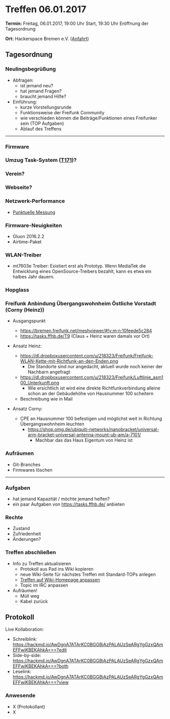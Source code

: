 # Treffen 06.01.2017

**Termin:** Freitag, 06.01.2017, 19:00 Uhr Start, 19:30 Uhr Eröffnung der Tagesordnung

**Ort:** Hackerspace Bremen e.V. ([Anfahrt](https://www.hackerspace-bremen.de/anfahrt/))

## Tagesordnung
### Neulingsbegrüßung
- Abfragen:
    - ist jemand neu?
    - hat jemand Fragen?
    - braucht jemand Hilfe?
- Einführung:
    - kurze Vorstellungsrunde
    - Funktionsweise der Freifunk Community
    - wie verschieden können die Beiträge/Funktionen eines Freifunker sein (TOP Aufgaben)
    - Ablauf des Treffens

---

### Firmware

### Umzug Task-System ([T171](https://tasks.ffhb.de/T171))?

### Verein?

### Webseite?

### Netzwerk-Performance
* [Punktuelle Messung](https://xmpp.litza.de/upload/73ed9611-4afc-4858-91ae-b10c085cc5fb/iperf.ods)

### Firmware-Neuigkeiten

* Gluon 2016.2.2
* Airtime-Paket

### WLAN-Treiber

* mt7603e Treiber: Existiert erst als Prototyp. Wenn MediaTek die Entwicklung eines OpenSource-Treibers bezahlt, kann es etwa ein halbes Jahr dauern.

### Hopglass

### Freifunk Anbindung Übergangswohnheim Östliche Vorstadt (Corny (Heinz))
- Ausgangspunkt
  - https://bremen.freifunk.net/meshviewer/#!v:m;n:10feede5c284
  - https://tasks.ffhb.de/T9 (Claus + Heinz waren damals vor Ort)

- Ansatz Heinz:
  - https://dl.dropboxusercontent.com/u/218323/Freifunk/Freifunk-WLAN-Kette-mit-Richtfunk-an-den-Enden.png
    - Die Standorte sind nur angedacht, aktuell wurde noch keiner der Nachbarn angefragt
  - https://dl.dropboxusercontent.com/u/218323/Freifunk/Luftlinie_asm100_Unterkunft.png
    - Wie ersichtlich ist wird eine direkte Richtfunkverbindung alleine schon an der Gebäudehöhe von Hausnummer 100 scheitern
  - Beschreibung wie in Mail

- Ansatz Corny:
  - CPE an Hausnummer 100 befestigen und möglichst weit in Richtung Übergangswohnheim leuchten
    - https://shop.omg.de/ubiquiti-networks/nanobracket/universal-arm-bracket-universal-antenna-mount-ub-am/a-7101/
      - Machbar das das Haus Eigentum von Heinz ist

### Aufräumen
- Git-Branches
- Firmwares löschen

---

### Aufgaben
- hat jemand Kapazität / möchte jemand helfen?
- ein paar Aufgaben von https://tasks.ffhb.de/ anbieten

### Rechte
- Zustand
- Zufriedenheit
- Änderungen?

### Treffen abschließen
- Info zu Treffen aktualisieren
  - Protokoll aus Pad ins Wiki kopieren
  - neue Wiki-Seite für nächstes Treffen mit Standard-TOPs anlegen
  - [Treffen auf Wiki-Homepage anpassen](Home)
  - Topic im IRC anpassen
- Aufräumen!
  - Müll weg
  - Kabel zurück

## Protokoll
Live Kollaboration:
- Schreiblink: https://hackmd.io/AwDgnA7ATArKC0BGGBjAzPALAUzSeARgYgGzxQAmEFFwiKBEKAhkA===?edit
- Side-by-side: https://hackmd.io/AwDgnA7ATArKC0BGGBjAzPALAUzSeARgYgGzxQAmEFFwiKBEKAhkA===?both
- Leselink: https://hackmd.io/AwDgnA7ATArKC0BGGBjAzPALAUzSeARgYgGzxQAmEFFwiKBEKAhkA===?view

### Anwesende
- X (Protokollant)
- X